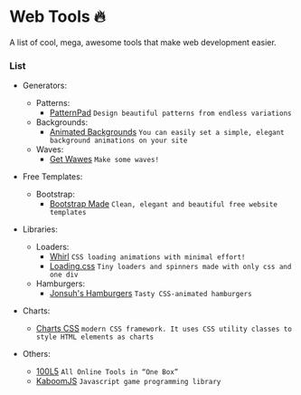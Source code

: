 # Web Tools 🔥
A list of cool, mega, awesome tools that make web development easier.
 
### List
 - Generators:
   - Patterns:
     - [PatternPad](https://patternpad.com/) `Design beautiful patterns from endless variations`
   - Backgrounds:
     - [Animated Backgrounds](https://animatedbackgrounds.me/) `You can easily set a simple, elegant background animations on your site`
   - Waves:
     - [Get Wawes](https://getwaves.io/) `Make some waves!`

 - Free Templates:
   - Bootstrap:
     - [Bootstrap Made](https://bootstrapmade.com/) `Clean, elegant and beautiful free website templates`

 - Libraries:
   - Loaders:
     - [Whirl](https://whirl.netlify.app/) `CSS loading animations with minimal effort!`
     - [Loading.css](https://welksonramos.github.io/loading.css/) `Tiny loaders and spinners made with only css and one div`
   - Hamburgers:
     - [Jonsuh's Hamburgers](https://jonsuh.com/hamburgers/) `Tasty CSS-animated hamburgers`
 
 - Charts:
   - [Charts CSS](https://chartscss.org/) `modern CSS framework. It uses CSS utility classes to style HTML elements as charts`

 - Others:
   - [100L5](https://10015.io/) `All Online Tools in “One Box”`
   - [KaboomJS](https://kaboomjs.com/) `Javascript game programming library`
